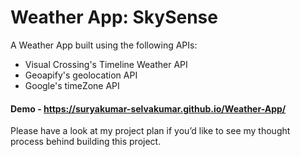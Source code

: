 # Weather App: SkySense

A Weather App built using the following APIs:<br>
- Visual Crossing's Timeline Weather API
- Geoapify's geolocation API
- Google's timeZone API

#### Demo - https://suryakumar-selvakumar.github.io/Weather-App/

Please have a look at my project plan if you’d like to see my thought process behind building this project.
